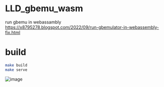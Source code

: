 # LLD_gbemu_wasm
run gbemu in webassambly  
https://x8795278.blogspot.com/2022/09/run-gbemulator-in-webassembly-fix.html
# build 
```bash
make build 
make serve
```
![image](https://imgur.com/LApSnni.gif)
